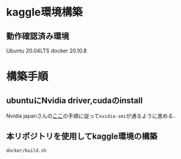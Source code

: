 # kaggle環境構築

## 動作確認済み環境
Ubuntu 20.04LTS
docker 20.10.8

# 構築手順
## ubuntuにNvidia driver,cudaのinstall
Nvidia japanさんの[ここ](https://medium.com/nvidiajapan/nvidia-docker-%E3%81%A3%E3%81%A6%E4%BB%8A%E3%81%A9%E3%81%86%E3%81%AA%E3%81%A3%E3%81%A6%E3%82%8B%E3%81%AE-20-09-%E7%89%88-558fae883f44)の手順に従って`nvidia-smi`が通るように進める．

## 本リポジトリを使用してkaggle環境の構築
```sh
docker/build.sh
```

